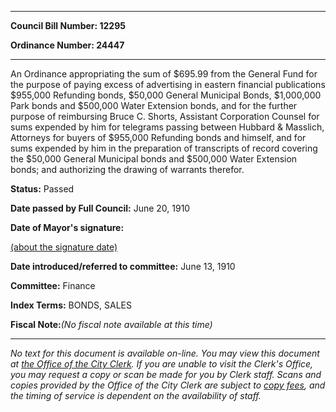 

********

**Council Bill Number: 12295**
   
**Ordinance Number: 24447**
********

 An Ordinance appropriating the sum of $695.99 from the General Fund for the purpose of paying excess of advertising in eastern financial publications $955,000 Refunding bonds, $50,000 General Municipal Bonds, $1,000,000 Park bonds and $500,000 Water Extension bonds, and for the further purpose of reimbursing Bruce C. Shorts, Assistant Corporation Counsel for sums expended by him for telegrams passing between Hubbard & Masslich, Attorneys for buyers of $955,000 Refunding bonds and himself, and for sums expended by him in the preparation of transcripts of record covering the $50,000 General Municipal bonds and $500,000 Water Extension bonds; and authorizing the drawing of warrants therefor.

**Status:** Passed
   
**Date passed by Full Council:** June 20, 1910
   
**Date of Mayor's signature:**
   
[(about the signature date)](/~public/approvaldate.htm)
   
   
   
**Date introduced/referred to committee:** June 13, 1910
   
**Committee:** Finance
   
   
**Index Terms:** BONDS, SALES

**Fiscal Note:**_(No fiscal note available at this time)_
********

_No text for this document is available on-line. You may view this document at [the Office of the City Clerk](http://www.seattle.gov/leg/clerk/contactUs.htm). If you are unable to visit the Clerk's Office, you may request a copy or scan be made for you by Clerk staff. Scans and copies provided by the Office of the City Clerk are subject to [copy fees](http://clerk.seattle.gov/~public/clerkfees.htm), and the timing of service is dependent on the availability of staff._

